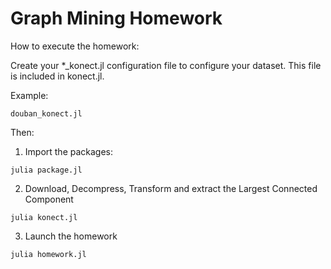 # Graph Mining Homework

How to execute the homework:

Create your *_konect.jl configuration file to configure your dataset. This file is included in konect.jl.

Example:
```
douban_konect.jl
```

Then:

1. Import the packages:
```
julia package.jl
```

2. Download, Decompress, Transform and extract the Largest Connected Component
```
julia konect.jl
```

3. Launch the homework
```
julia homework.jl
```
